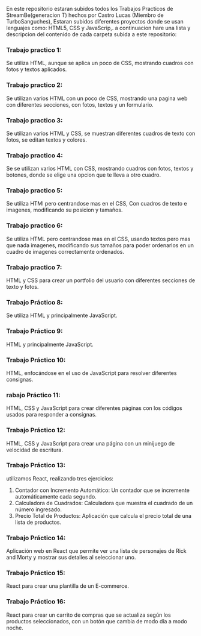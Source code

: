 En este repositorio estaran subidos todos los Trabajos Practicos de StreamBe(generacion T) hechos por Castro Lucas (Miembro de TurboSanguches), Estaran subidos diferentes proyectos donde se usan lenguajes como: HTML5, CSS y JavaScrip,. a continuacion hare una lista y descripcion del contenido de cada carpeta subida a este repositorio:

### Trabajo practico 1:
Se utiliza HTML, aunque se aplica un poco de CSS, mostrando cuadros con fotos y textos aplicados.
### Trabajo practico 2:
Se utilizan varios HTML con un poco de CSS, mostrando una pagina web con diferentes secciones, con fotos, textos y un formulario.
### Trabajo practico 3:
Se utilizan varios HTML y CSS, se muestran diferentes cuadros de texto con fotos, se editan textos y colores.
### Trabajo practico 4:
Se se utilizan varios HTML con CSS, mostrando cuadros con fotos, textos y botones, donde se elige una opcion que te lleva a otro cuadro.
### Trabajo practico 5:
Se utiliza HTMl pero centrandose mas en el CSS, Con cuadros de texto e imagenes, modificando su posicion y tamaños.
### Trabajo practico 6:
Se utiliza HTML pero centrandose mas en el CSS, usando textos pero mas que nada imagenes, modificando sus tamaños para poder ordenarlos en un cuadro de imagenes correctamente ordenados.
### Trabajo practico 7:
HTML y CSS para crear un portfolio del usuario con diferentes secciones de texto y fotos.
### Trabajo Práctico 8:
Se utiliza HTML y principalmente JavaScript.
### Trabajo Práctico 9:
HTML y principalmente JavaScript.
### Trabajo Práctico 10:
HTML, enfocándose en el uso de JavaScript para resolver diferentes consignas.
### rabajo Práctico 11:
HTML, CSS y JavaScript para crear diferentes páginas con los códigos usados para responder a consignas.
### Trabajo Práctico 12:
HTML, CSS y JavaScript para crear una página con un minijuego de velocidad de escritura.
### Trabajo Práctico 13:
utilizamos React, realizando tres ejercicios:
  1. Contador con Incremento Automático: Un contador que se incremente automáticamente cada segundo.
  2. Calculadora de Cuadrados: Calculadora que muestra el cuadrado de un número ingresado.
  3. Precio Total de Productos: Aplicación que calcula el precio total de una lista de productos.
### Trabajo Práctico 14:
Aplicación web en React que permite ver una lista de personajes de Rick and Morty y mostrar sus detalles al seleccionar uno.
### Trabajo Práctico 15:
React para crear una plantilla de un E-commerce.
### Trabajo Práctico 16:
React para crear un carrito de compras que se actualiza según los productos seleccionados, con un botón que cambia de modo día a modo noche.
